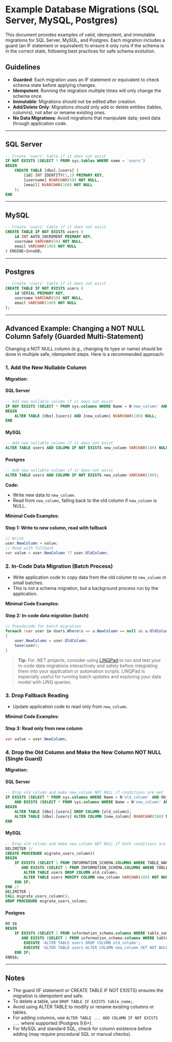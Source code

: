 # Example Database Migrations (SQL Server, MySQL, Postgres)

This document provides examples of valid, idempotent, and immutable migrations for SQL Server, MySQL, and Postgres. Each migration includes a guard (an IF statement or equivalent) to ensure it only runs if the schema is in the correct state, following best practices for safe schema evolution.

## Guidelines

- **Guarded**: Each migration uses an IF statement or equivalent to check schema state before applying changes.
- **Idempotent**: Running the migration multiple times will only change the schema once.
- **Immutable**: Migrations should not be edited after creation.
- **Add/Delete Only**: Migrations should only add or delete entities (tables, columns), not alter or rename existing ones.
- **No Data Migrations**: Avoid migrations that manipulate data; seed data through application code.

---

## SQL Server

```sql
-- Create 'users' table if it does not exist
IF NOT EXISTS (SELECT * FROM sys.tables WHERE name = 'users')
BEGIN
    CREATE TABLE [dbo].[users] (
        [id] INT IDENTITY(1,1) PRIMARY KEY,
        [username] NVARCHAR(50) NOT NULL,
        [email] NVARCHAR(100) NOT NULL
    );
END
```

---

## MySQL

```sql
-- Create 'users' table if it does not exist
CREATE TABLE IF NOT EXISTS users (
    id INT AUTO_INCREMENT PRIMARY KEY,
    username VARCHAR(50) NOT NULL,
    email VARCHAR(100) NOT NULL
) ENGINE=InnoDB;
```

---

## Postgres

```sql
-- Create 'users' table if it does not exist
CREATE TABLE IF NOT EXISTS users (
    id SERIAL PRIMARY KEY,
    username VARCHAR(50) NOT NULL,
    email VARCHAR(100) NOT NULL
);
```

---

## Advanced Example: Changing a NOT NULL Column Safely (Guarded Multi-Statement)

Changing a NOT NULL column (e.g., changing its type or name) should be done in multiple safe, idempotent steps. Here is a recommended approach:

### 1. Add the New Nullable Column

**Migration:**

#### SQL Server
```sql
-- Add new nullable column if it does not exist
IF NOT EXISTS (SELECT * FROM sys.columns WHERE Name = N'new_column' AND Object_ID = Object_ID(N'users'))
BEGIN
    ALTER TABLE [dbo].[users] ADD [new_column] NVARCHAR(100) NULL;
END
```

#### MySQL
```sql
-- Add new nullable column if it does not exist
ALTER TABLE users ADD COLUMN IF NOT EXISTS new_column VARCHAR(100) NULL;
```

#### Postgres
```sql
-- Add new nullable column if it does not exist
ALTER TABLE users ADD COLUMN IF NOT EXISTS new_column VARCHAR(100);
```

**Code:**
- Write new data to `new_column`.
- Read from `new_column`, falling back to the old column if `new_column` is NULL.

**Minimal Code Examples:**

#### Step 1: Write to new column, read with fallback
```csharp
// Write
user.NewColumn = value;
// Read with fallback
var value = user.NewColumn ?? user.OldColumn;
```

### 2. In-Code Data Migration (Batch Process)

- Write application code to copy data from the old column to `new_column` in small batches.
- This is not a schema migration, but a background process run by the application.

**Minimal Code Examples:**

#### Step 2: In-code data migration (batch)
```csharp
// Pseudocode for batch migration
foreach (var user in Users.Where(u => u.NewColumn == null && u.OldColumn != null).Take(100))
{
    user.NewColumn = user.OldColumn;
    Save(user);
}
```

> **Tip:** For .NET projects, consider using [LINQPad](https://www.linqpad.net/) to run and test your in-code data migrations interactively and safely before integrating them into your application or automation scripts. LINQPad is especially useful for running batch updates and exploring your data model with LINQ queries.

### 3. Drop Fallback Reading

- Update application code to read only from `new_column`.

**Minimal Code Examples:**

#### Step 3: Read only from new column
```csharp
var value = user.NewColumn;
```

### 4. Drop the Old Column and Make the New Column NOT NULL (Single Guard)

**Migration:**

#### SQL Server
```sql
-- Drop old column and make new_column NOT NULL if conditions are met
IF EXISTS (SELECT * FROM sys.columns WHERE Name = N'old_column' AND Object_ID = Object_ID(N'users'))
    AND EXISTS (SELECT * FROM sys.columns WHERE Name = N'new_column' AND is_nullable = 1 AND Object_ID = Object_ID(N'users'))
BEGIN
    ALTER TABLE [dbo].[users] DROP COLUMN [old_column];
    ALTER TABLE [dbo].[users] ALTER COLUMN [new_column] NVARCHAR(100) NOT NULL;
END
```

#### MySQL
```sql
-- Drop old column and make new_column NOT NULL if both conditions are met
DELIMITER //
CREATE PROCEDURE migrate_users_column()
BEGIN
    IF EXISTS (SELECT 1 FROM INFORMATION_SCHEMA.COLUMNS WHERE TABLE_NAME = 'users' AND COLUMN_NAME = 'old_column')
       AND EXISTS (SELECT 1 FROM INFORMATION_SCHEMA.COLUMNS WHERE TABLE_NAME = 'users' AND COLUMN_NAME = 'new_column' AND IS_NULLABLE = 'YES') THEN
        ALTER TABLE users DROP COLUMN old_column;
        ALTER TABLE users MODIFY COLUMN new_column VARCHAR(100) NOT NULL;
    END IF;
END //
DELIMITER ;
CALL migrate_users_column();
DROP PROCEDURE migrate_users_column;
```

#### Postgres
```sql
DO $$
BEGIN
    IF EXISTS (SELECT 1 FROM information_schema.columns WHERE table_name='users' AND column_name='old_column')
       AND EXISTS (SELECT 1 FROM information_schema.columns WHERE table_name='users' AND column_name='new_column' AND is_nullable='YES') THEN
        EXECUTE 'ALTER TABLE users DROP COLUMN old_column';
        EXECUTE 'ALTER TABLE users ALTER COLUMN new_column SET NOT NULL';
    END IF;
END$$;
```

---

## Notes

- The guard (IF statement or CREATE TABLE IF NOT EXISTS) ensures the migration is idempotent and safe.
- To delete a table, use `DROP TABLE IF EXISTS table_name;`.
- Avoid using ALTER TABLE to modify or rename existing columns or tables.
- For adding columns, use `ALTER TABLE ... ADD COLUMN IF NOT EXISTS ...` where supported (Postgres 9.6+).
- For MySQL and standard SQL, check for column existence before adding (may require procedural SQL or manual checks).
